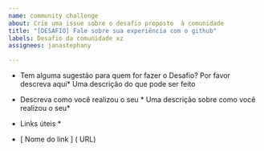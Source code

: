 ```yaml
---
name: community challenge
about: Crie uma issue sobre o desafio proposto  à comunidade
title: "[DESAFIO] Fale sobre sua experiência com o github"
labels: Desafio da comunidade xz
assignees: janastephany

---
```


* Tem alguma sugestão para quem for fazer o Desafio? Por favor descreva aqui*
Uma descrição do que pode ser feito

* Descreva como você realizou o seu *
Uma descrição sobre como você realizou o seu*
 * Links úteis *
- [ Nome do link ] ( URL)
